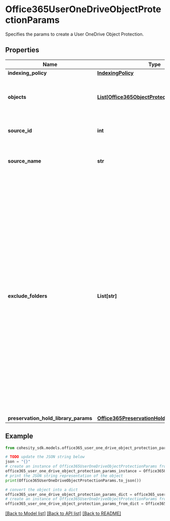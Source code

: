 # Office365UserOneDriveObjectProtectionParams

Specifies the params to create a User OneDrive Object Protection.

## Properties

Name | Type | Description | Notes
------------ | ------------- | ------------- | -------------
**indexing_policy** | [**IndexingPolicy**](IndexingPolicy.md) |  | [optional] 
**objects** | [**List[Office365ObjectProtectionObjectParams]**](Office365ObjectProtectionObjectParams.md) | Specifies the objects to be included in the Object Protection. | 
**source_id** | **int** | Specifies the id of the parent of the objects. | [optional] [readonly] 
**source_name** | **str** | Specifies the name of the parent of the objects. | [optional] [readonly] 
**exclude_folders** | **List[str]** | Specifies filters to match OneDrive folders which should be excluded when backing up office365 onedrive source. Two kinds of filters are supported. a) prefix which always starts with &#39;/&#39;. b) posix which always starts with empty quotes(&#39;&#39;). Regular expressions are not supported. If not specified, all the OneDrive will be protected. | [optional] 
**preservation_hold_library_params** | [**Office365PreservationHoldLibraryParams**](Office365PreservationHoldLibraryParams.md) |  | [optional] 

## Example

```python
from cohesity_sdk.models.office365_user_one_drive_object_protection_params import Office365UserOneDriveObjectProtectionParams

# TODO update the JSON string below
json = "{}"
# create an instance of Office365UserOneDriveObjectProtectionParams from a JSON string
office365_user_one_drive_object_protection_params_instance = Office365UserOneDriveObjectProtectionParams.from_json(json)
# print the JSON string representation of the object
print(Office365UserOneDriveObjectProtectionParams.to_json())

# convert the object into a dict
office365_user_one_drive_object_protection_params_dict = office365_user_one_drive_object_protection_params_instance.to_dict()
# create an instance of Office365UserOneDriveObjectProtectionParams from a dict
office365_user_one_drive_object_protection_params_from_dict = Office365UserOneDriveObjectProtectionParams.from_dict(office365_user_one_drive_object_protection_params_dict)
```
[[Back to Model list]](../README.md#documentation-for-models) [[Back to API list]](../README.md#documentation-for-api-endpoints) [[Back to README]](../README.md)


